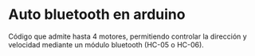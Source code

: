 # Auto bluetooth en arduino

Código que admite hasta 4 motores, permitiendo controlar la dirección y velocidad mediante un módulo bluetooth (HC-05 o HC-06).
